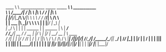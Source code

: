           
 ____  \    \   ____________  _____           _____               _____\    \ ___________       
 \   \ /____/| /            \|\    \         |\    \             /    / |    |\          \      
  |  |/_____|/|\___/\  \\___/|\\    \         \\    \           /    /  /___/| \    /\    \     
  |  |    ___  \|____\  \___|/ \\    \         \\    \         |    |__ |___|/  |   \_\    |    
  |   \__/   \       |  |       \|    | ______  \|    | ______ |       \        |      ___/     
 /      /\___/| __  /   / __     |    |/      \  |    |/      \|     __/ __     |      \  ____  
/      /| | | |/  \/   /_/  |    /            |  /            ||\    \  /  \   /     /\ \/    \ 
|_____| /\|_|/|____________/|   /_____/\_____/| /_____/\_____/|| \____\/    | /_____/ |\______| 
|     |/      |           | /  |      | |    |||      | |    ||| |    |____/| |     | | |     | 
|_____|       |___________|/   |______|/|____|/|______|/|____|/ \|____|   | | |_____|/ \|_____| 
                                                                      |___|/                    


